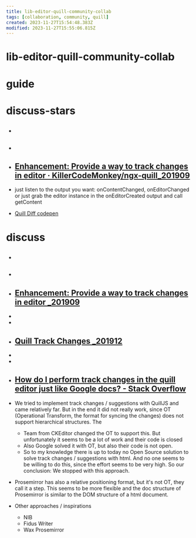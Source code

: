 ```yaml
---
title: lib-editor-quill-community-collab
tags: [collaboration, community, quill]
created: 2023-11-27T15:54:48.383Z
modified: 2023-11-27T15:55:06.815Z
---
```


# lib-editor-quill-community-collab

# guide

# discuss-stars
- ## 

- ## 

- ## [Enhancement: Provide a way to track changes in editor · KillerCodeMonkey/ngx-quill_201909](https://github.com/KillerCodeMonkey/ngx-quill/issues/524)
- just listen to the output you want: onContentChanged, onEditorChanged or just grab the editor instance in the onEditorCreated output and call getContent

- [Quill Diff codepen](https://codepen.io/percipient24/pen/eEBOjG)
# discuss
- ## 

- ## 

- ## [Enhancement: Provide a way to track changes in editor _201909](https://github.com/KillerCodeMonkey/ngx-quill/issues/524)
- 
- 

- ## [Quill Track Changes _201912](https://github.com/quilljs/quill/issues/2858)
- 
- 

- ## [How do I perform track changes in the quill editor just like Google docs? - Stack Overflow](https://stackoverflow.com/questions/58887843/how-do-i-perform-track-changes-in-the-quill-editor-just-like-google-docs)
- We tried to implement track changes / suggestions with QuillJS and came relatively far. But in the end it did not really work, since OT (Operational Transform, the format for syncing the changes) does not support hierarchical structures. The
  - Team from CKEditor changed the OT to support this. But unfortunately it seems to be a lot of work and their code is closed
  - Also Google solved it with OT, but also their code is not open. 
  - So to my knowledge there is up to today no Open Source solution to solve track changes / suggestions with html. And no one seems to be willing to do this, since the effort seems to be very high. So our conclusion: We stopped with this approach.

- Prosemirror has also a relative positioning format, but it's not OT, they call it a step. This seems to be more flexible and the doc structure of Prosemirror is similar to the DOM structure of a html document.

- Other approaches / inspirations
  - NIB
  - Fidus Writer
  - Wax Prosemirror
